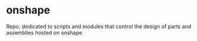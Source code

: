 # onshape
Repo. dedicated to scripts and modules that control the design of parts and assemblies hosted on onshape

